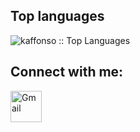 ## Top languages

<p align="left"><img src="https://github-readme-stats.vercel.app/api/top-langs/?username=kaffonso&langs_count=5&theme=dark&layout=compact" alt="kaffonso :: Top Languages" /></p>

## Connect with me:
<p align="left">
<a href="mailto:kafonso.dev@gmail.com"><img alt="Gmail" title="Gmail" src="https://www.vectorlogo.zone/logos/gmail/gmail-tile.svg" width="50" height="50" /></a>
<!-- BLOG-POST-LIST:START -->
<!-- BLOG-POST-LIST:END -->

